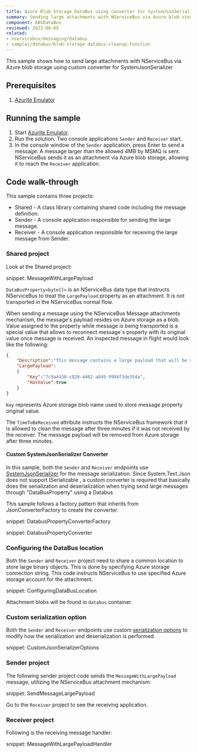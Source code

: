 ```yaml
---
title: Azure Blob Storage DataBus using converter for SystemJsonSerializer
summary: Sending large attachments with NServiceBus via Azure blob storage using custom converter for SystemJsonSerializer
component: ABSDataBus
reviewed: 2023-08-05
related:
- nservicebus/messaging/databus
- samples/databus/blob-storage-databus-cleanup-function
---
```

This sample shows how to send large attachments with NServiceBus via Azure blob storage using custom converter for SystemJsonSerializer

## Prerequisites

 1. [Azurite Emulator](https://learn.microsoft.com/en-us/azure/storage/common/storage-use-azurite?tabs=visual-studio)

## Running the sample
 1. Start [Azurite Emulator](https://learn.microsoft.com/en-us/azure/storage/common/storage-use-azurite?tabs=visual-studio). 
 1. Run the solution. Two console applications `Sender` and `Receiver` start.
 1. In the console window of the `Sender` application, press Enter to send a message. A message larger than the allowed 4MB by MSMQ is sent.  NServiceBus sends it as an attachment via Azure blob storage, allowing it to reach the `Receiver` application.


## Code walk-through

This sample contains three projects:

 * Shared - A class library containing shared code including the message definition.
 * Sender - A console application responsible for sending the large message.
 * Receiver - A console application responsible for receiving the large message from Sender.


### Shared project

Look at the Shared project:

snippet: MessageWithLargePayload

`DataBusProperty<byte[]>` is an NServiceBus data type that instructs NServiceBus to treat the `LargePayload` property as an attachment. It is not transported in the NServiceBus normal flow.

When sending a message using the NServiceBus Message attachments mechanism, the message's payload resides on Azure storage as a blob. Value assigned to the property while message is being transported is a special value that allows to reconnect message`s property with its original value once message is received. An inspected message in flight would look like the following:


```json
{
	"Description":"This message contains a large payload that will be sent on the Azure data bus",
	"LargePayload":
	{
		"Key":"7c9a4430-c020-4462-a849-9994f3de354a",
		"HasValue":true
	}
}
```

`Key` represents Azure storage blob name used to store message property original value.

The `TimeToBeReceived` attribute instructs the NServiceBus framework that it is allowed to clean the message after three minutes if it was not received by the receiver. The message payload will be removed from Azure storage after three minutes.

#### Custom SystemJsonSerializer Converter

In this sample, both the `Sender` and `Receiver` endpoints use [SystemJsonSerializer](/nservicebus/serialization/system-json.md) for the message serialization. Since System.Text.Json does not support ISerializable , a custom converter is required that basically does the serialization and deserialization when trying send large messages through "DataBusProperty<T>" using a Databus

This sample follows a factory pattern that inherits from JsonConverterFactory to create the converter. 

snippet: DatabusPropertyConverterFactory

snippet: DatabusPropertyConverter

### Configuring the DataBus location

Both the `Sender` and `Receiver` project need to share a common location to store large binary objects. This is done by specifying Azure storage connection string. This code instructs NServiceBus to use specified Azure storage account for the attachment.

snippet: ConfiguringDataBusLocation

Attachment blobs will be found in `databus` container.

### Custom serialization option

Both the `Sender` and `Receiver` endpoints use custom [serialization options](/nservicebus/serialization/system-json.md#usage-customizing-serialization-options) to modify how the serialization and deserialization is performed

snippet: CustomJsonSerializerOptions

### Sender project

The following sender project code sends the `MessageWithLargePayload` message, utilizing the NServiceBus attachment mechanism:

snippet: SendMessageLargePayload

Go to the `Receiver` project to see the receiving application.


### Receiver project

Following is the receiving message handler:

snippet: MessageWithLargePayloadHandler
